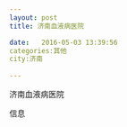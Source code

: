 ```yaml
--- 
layout: post 
title: 济南血液病医院

date:   2016-05-03 13:39:56 
categories:其他  
city:济南
  
--- 
```

   
济南血液病医院

信息

